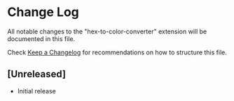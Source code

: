 # Change Log

All notable changes to the "hex-to-color-converter" extension will be documented in this file.

Check [Keep a Changelog](http://keepachangelog.com/) for recommendations on how to structure this file.

## [Unreleased]

- Initial release